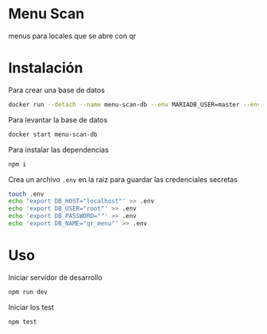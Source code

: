 # Menu Scan

menus para locales que se abre con qr 

# Instalación

Para crear una base de datos
```bash
docker run --detach --name menu-scan-db --env MARIADB_USER=master --env MARIADB_PASSWORD=master --env MARIADB_ROOT_PASSWORD=master --env MARIADB_DATABASE=qr_menu -p 3306:3306 mariadb:latest
```

Para levantar la base de datos
```bash
docker start menu-scan-db
```

Para instalar las dependencias
```bash
npm i
```

Crea un archivo `.env` en la raiz para guardar las credenciales secretas
```bash
touch .env
echo 'export DB_HOST="localhost"' >> .env
echo 'export DB_USER="root"' >> .env
echo 'export DB_PASSWORD=""' >> .env
echo 'export DB_NAME="qr_menu"' >> .env
```

# Uso

Iniciar servidor de desarrollo
```bash
npm run dev
```

Iniciar los test
```bash
npm test
```
